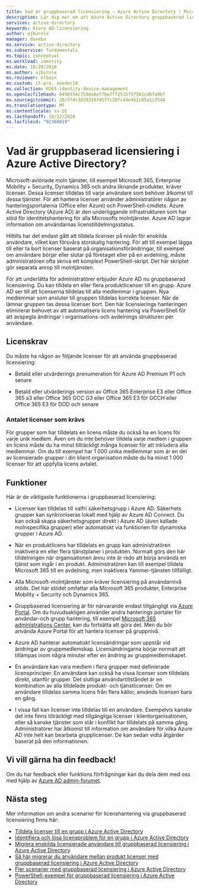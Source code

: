 ```yaml
---
title: Vad är gruppbaserad licensiering – Azure Active Directory | Microsoft Docs
description: Lär dig mer om att Azure Active Directory gruppbaserad licensiering, inklusive hur det fungerar och bästa praxis.
services: active-directory
keywords: Azure AD-licensiering
author: ajburnle
manager: daveba
ms.service: active-directory
ms.subservice: fundamentals
ms.topic: conceptual
ms.workload: identity
ms.date: 10/29/2018
ms.author: ajburnle
ms.reviewer: krbain
ms.custom: it-pro, seodec18
ms.collection: M365-identity-device-management
ms.openlocfilehash: 0490334c759da6ef7ba7ff2535f5f561cdb7a9bf
ms.sourcegitcommit: 28c5fdc3828316f45f7c20fc4de4b2c05a1c5548
ms.translationtype: MT
ms.contentlocale: sv-SE
ms.lasthandoff: 10/22/2020
ms.locfileid: "92369819"
---
```

# <a name="what-is-group-based-licensing-in-azure-active-directory"></a>Vad är gruppbaserad licensiering i Azure Active Directory?

Microsoft-avlönade moln tjänster, till exempel Microsoft 365, Enterprise Mobility + Security, Dynamics 365 och andra liknande produkter, kräver licenser. Dessa licenser tilldelas till varje användare som behöver åtkomst till dessa tjänster. För att hantera licenser använder administratörer någon av hanteringsportalerna (Office eller Azure) och PowerShell-cmdlets. Azure Active Directory (Azure AD) är den underliggande infrastrukturen som har stöd för identitetshantering för alla Microsofts molntjänster. Azure AD lagrar information om användarnas licenstilldelningsstatus.

Hittills har det endast gått att tilldela licenser på nivån för enskilda användare, vilket kan försvåra storskalig hantering. För att till exempel lägga till eller ta bort licenser baserat på organisationsförändringar, till exempel om användare börjar eller slutar på företaget eller på en avdelning, måste administratören ofta skriva ett komplext PowerShell-skript. Det här skriptet gör separata anrop till molntjänsten.

För att underlätta för administratörer erbjuder Azure AD nu gruppbaserad licensiering. Du kan tilldela en eller flera produktlicenser till en grupp. Azure AD ser till att licenserna tilldelas till alla medlemmar i gruppen. Nya medlemmar som ansluter till gruppen tilldelas korrekta licenser. När de lämnar gruppen tas dessa licenser bort. Den här licensierings hanteringen eliminerar behovet av att automatisera licens hantering via PowerShell för att avspegla ändringar i organisations-och avdelnings strukturen per användare.

## <a name="licensing-requirements"></a>Licenskrav
Du måste ha någon av följande licenser för att använda gruppbaserad licensiering:

- Betald eller utvärderings prenumeration för Azure AD Premium P1 och senare

- Betald eller utvärderings version av Office 365 Enterprise E3 eller Office 365 a3 eller Office 365 GCC G3 eller Office 365 E3 för GCCH eller Office 365 E3 för DOD och senare

### <a name="required-number-of-licenses"></a>Antalet licenser som krävs
För grupper som har tilldelats en licens måste du också ha en licens för varje unik medlem. Även om du inte behöver tilldela varje medlem i gruppen en licens måste du ha minst tillräckligt många licenser för att inkludera alla medlemmar. Om du till exempel har 1 000 unika medlemmar som är en del av licensierade grupper i din klient organisation måste du ha minst 1 000 licenser för att uppfylla licens avtalet.

## <a name="features"></a>Funktioner

Här är de viktigaste funktionerna i gruppbaserad licensiering:

- Licenser kan tilldelas till valfri säkerhetsgrupp i Azure AD. Säkerhets grupper kan synkroniseras lokalt med hjälp av Azure AD Connect. Du kan också skapa säkerhetsgrupper direkt i Azure AD (även kallade molnspecifika grupper) eller automatiskt via funktionen för dynamiska grupper i Azure AD.

- När en produktlicens har tilldelats en grupp kan administratören inaktivera en eller flera tjänstplaner i produkten. Normalt görs den här tilldelningen när organisationen ännu inte är redo att börja använda en tjänst som ingår i en produkt. Administratören kan till exempel tilldela Microsoft 365 till en avdelning, men inaktivera Yammer-tjänsten tillfälligt.

- Alla Microsoft-molntjänster som kräver licensiering på användarnivå stöds. Det här stödet omfattar alla Microsoft 365 produkter, Enterprise Mobility + Security och Dynamics 365.

- Gruppbaserad licensiering är för närvarande endast tillgängligt via [Azure Portal](https://portal.azure.com). Om du huvudsakligen använder andra hanterings portaler för användar-och grupp hantering, till exempel [Microsoft 365 administrations Center](https://admin.microsoft.com), kan du fortsätta att göra det. Men du bör använda Azure Portal för att hantera licenser på gruppnivå.

- Azure AD hanterar automatiskt licensändringar som uppstår vid ändringar av gruppmedlemskap. Licensändringarna börjar normalt att tillämpas inom några minuter efter en ändring av gruppmedlemskapet.

- En användare kan vara medlem i flera grupper med definierade licensprinciper. En användare kan också ha vissa licenser som tilldelats direkt, utanför grupper. Det slutliga användartillståndet är en kombination av alla tilldelade produkt- och tjänstlicenser. Om en användare tilldelas samma licens från flera källor, används licensen bara en gång.

- I vissa fall kan licenser inte tilldelas till en användare. Exempelvis kanske det inte finns tillräckligt med tillgängliga licenser i klientorganisationen, eller så kanske tjänster som står i konflikt har tilldelats på samma gång. Administratörer har åtkomst till information om användare för vilka Azure AD inte helt kan bearbeta grupplicenser. De kan sedan vidta åtgärder baserat på den informationen.

## <a name="your-feedback-is-welcome"></a>Vi vill gärna ha din feedback!

Om du har feedback eller funktions förfrågningar kan du dela dem med oss med hjälp av [Azure AD admin-forumet](https://feedback.azure.com/forums/169401-azure-active-directory?category_id=162510).

## <a name="next-steps"></a>Nästa steg

Mer information om andra scenarier för licenshantering via gruppbaserad licensiering finns här:

* [Tilldela licenser till en grupp i Azure Active Directory](../enterprise-users/licensing-groups-assign.md)
* [Identifiera och lösa licensproblem för en grupp i Azure Active Directory](../enterprise-users/licensing-groups-resolve-problems.md)
* [Migrera enskilda licensierade användare till gruppbaserad licensiering i Azure Active Directory](../enterprise-users/licensing-groups-migrate-users.md)
* [Så här migrerar du användare mellan produkt licenser med gruppbaserad licensiering i Azure Active Directory](../enterprise-users/licensing-groups-change-licenses.md)
* [Fler scenarier med gruppbaserad licensiering i Azure Active Directory](../enterprise-users/licensing-group-advanced.md)
* [PowerShell-exempel för gruppbaserad licensiering i Azure Active Directory](../enterprise-users/licensing-ps-examples.md)
